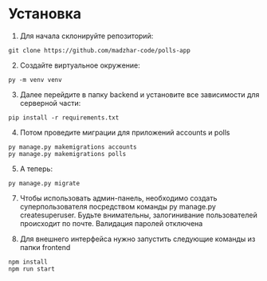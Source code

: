 # Установка

1. Для начала склонируйте репозиторий:
```
git clone https://github.com/madzhar-code/polls-app
```

2. Создайте виртуальное окружение:
```
py -m venv venv
```

3. Далее перейдите в папку backend и установите все зависимости для серверной части:
```
pip install -r requirements.txt
```

4. Потом проведите миграции для приложений accounts и polls
```
py manage.py makemigrations accounts
py manage.py makemigrations polls
```

5. А теперь:
```
py manage.py migrate
```

7. Чтобы использовать админ-панель, необходимо создать суперпользователя посредством
команды py manage.py createsuperuser. Будьте внимательны, залогинивание пользователей
происходит по почте. Валидация паролей отключена


6. Для внешнего интерфейса нужно запустить следующие команды из папки frontend
```
npm install
npm run start
```
